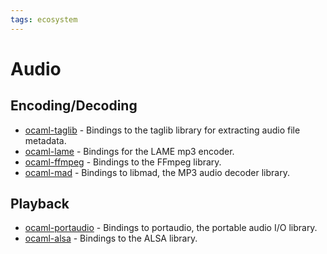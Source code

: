```yaml
---
tags: ecosystem
---
```


# Audio

## Encoding/Decoding

* [ocaml-taglib](https://github.com/savonet/ocaml-taglib) - Bindings to the taglib library for extracting audio file metadata.
* [ocaml-lame](https://github.com/savonet/ocaml-lame) - Bindings for the LAME mp3 encoder.
* [ocaml-ffmpeg](https://github.com/savonet/ocaml-ffmpeg) - Bindings to the FFmpeg library.
* [ocaml-mad](https://github.com/savonet/ocaml-mad) - Bindings to libmad, the MP3 audio decoder library.

## Playback

* [ocaml-portaudio](https://github.com/savonet/ocaml-portaudio) - Bindings to portaudio, the portable audio I/O library.
* [ocaml-alsa](https://github.com/savonet/ocaml-alsa) - Bindings to the ALSA library.
